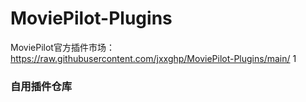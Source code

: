 # MoviePilot-Plugins
MoviePilot官方插件市场：https://raw.githubusercontent.com/jxxghp/MoviePilot-Plugins/main/
1
### 自用插件仓库

